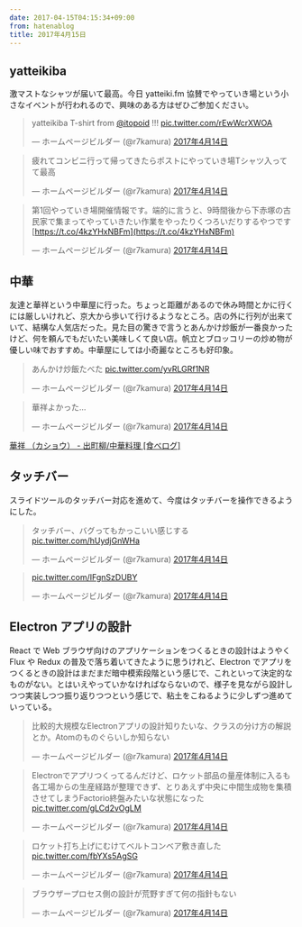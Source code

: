 ```yaml
---
date: 2017-04-15T04:15:34+09:00
from: hatenablog
title: 2017年4月15日
---
```

## yatteikiba

激マストなシャツが届いて最高。今日 yatteiki.fm 協賛でやっていき場という小さなイベントが行われるので、興味のある方はぜひご参加ください。

> yatteikiba T-shirt from [@itopoid](https://twitter.com/itopoid) !!! [pic.twitter.com/rEwWcrXWOA](https://t.co/rEwWcrXWOA)
> 
> — ホームページビルダー (@r7kamura) [2017年4月14日](https://twitter.com/r7kamura/status/852918928317612032)

<script async src="//platform.twitter.com/widgets.js" charset="utf-8"></script>

> 疲れてコンビニ行って帰ってきたらポストにやっていき場Tシャツ入ってて最高
> 
> — ホームページビルダー (@r7kamura) [2017年4月14日](https://twitter.com/r7kamura/status/852919696558927872)

<script async src="//platform.twitter.com/widgets.js" charset="utf-8"></script>

> 第1回やっていき場開催情報です。端的に言うと、9時間後から下赤塚の古民家で集まってやっていきたい作業をやったりくつろいだりするやつです [https://t.co/4kzYHxNBFm](https://t.co/4kzYHxNBFm)
> 
> — ホームページビルダー (@r7kamura) [2017年4月14日](https://twitter.com/r7kamura/status/852921066548715520)

<script async src="//platform.twitter.com/widgets.js" charset="utf-8"></script>
## 中華

友達と華祥という中華屋に行った。ちょっと距離があるので休み時間とかに行くには厳しいけれど、京大から歩いて行けるようなところ。店の外に行列が出来ていて、結構な人気店だった。見た目の驚きで言うとあんかけ炒飯が一番良かったけど、何を頼んでもだいたい美味しくて良い店。帆立とブロッコリーの炒め物が優しい味でおすすめ。中華屋にしては小奇麗なところも好印象。

> あんかけ炒飯たべた [pic.twitter.com/yvRLGRf1NR](https://t.co/yvRLGRf1NR)
> 
> — ホームページビルダー (@r7kamura) [2017年4月14日](https://twitter.com/r7kamura/status/852860035843604480)

<script async src="//platform.twitter.com/widgets.js" charset="utf-8"></script>

> 華祥よかった…
> 
> — ホームページビルダー (@r7kamura) [2017年4月14日](https://twitter.com/r7kamura/status/852860937237274624)

<script async src="//platform.twitter.com/widgets.js" charset="utf-8"></script>

[華祥 （カショウ） - 出町柳/中華料理 [食べログ]](https://tabelog.com/kyoto/A2601/A260302/26003713/)

## タッチバー

スライドツールのタッチバー対応を進めて、今度はタッチバーを操作できるようにした。

> タッチバー、バグってもかっこいい感じする [pic.twitter.com/hUydjGnWHa](https://t.co/hUydjGnWHa)
> 
> — ホームページビルダー (@r7kamura) [2017年4月14日](https://twitter.com/r7kamura/status/852889053049389057)

<script async src="//platform.twitter.com/widgets.js" charset="utf-8"></script>

> [pic.twitter.com/IFgnSzDUBY](https://t.co/IFgnSzDUBY)
> 
> — ホームページビルダー (@r7kamura) [2017年4月14日](https://twitter.com/r7kamura/status/852895379523633152)

<script async src="//platform.twitter.com/widgets.js" charset="utf-8"></script>
## Electron アプリの設計

React で Web ブラウザ向けのアプリケーションをつくるときの設計はようやく Flux や Redux の普及で落ち着いてきたように思うけれど、Electron でアプリをつくるときの設計はまだまだ暗中模索段階という感じで、これといって決定的なものがない。とはいえやっていかなければならないので、様子を見ながら設計しつつ実装しつつ振り返りつつという感じで、粘土をこねるように少しずつ進めていっている。

> 比較的大規模なElectronアプリの設計知りたいな、クラスの分け方の解説とか。Atomのものぐらいしか知らない
> 
> — ホームページビルダー (@r7kamura) [2017年4月14日](https://twitter.com/r7kamura/status/852819272816402433)

<script async src="//platform.twitter.com/widgets.js" charset="utf-8"></script>

> Electronでアプリつくってるんだけど、ロケット部品の量産体制に入るも各工場からの生産経路が整理できず、とりあえず中央に中間生成物を集積させてしまうFactorio終盤みたいな状態になった [pic.twitter.com/gLCd2vOgLM](https://t.co/gLCd2vOgLM)
> 
> — ホームページビルダー (@r7kamura) [2017年4月14日](https://twitter.com/r7kamura/status/852904235104575488)

<script async src="//platform.twitter.com/widgets.js" charset="utf-8"></script>

> ロケット打ち上げにむけてベルトコンベア敷き直した [pic.twitter.com/fbYXs5AgSG](https://t.co/fbYXs5AgSG)
> 
> — ホームページビルダー (@r7kamura) [2017年4月14日](https://twitter.com/r7kamura/status/852947084458119168)

<script async src="//platform.twitter.com/widgets.js" charset="utf-8"></script>

> ブラウザープロセス側の設計が荒野すぎて何の指針もない
> 
> — ホームページビルダー (@r7kamura) [2017年4月14日](https://twitter.com/r7kamura/status/852948276953333760)

<script async src="//platform.twitter.com/widgets.js" charset="utf-8"></script>